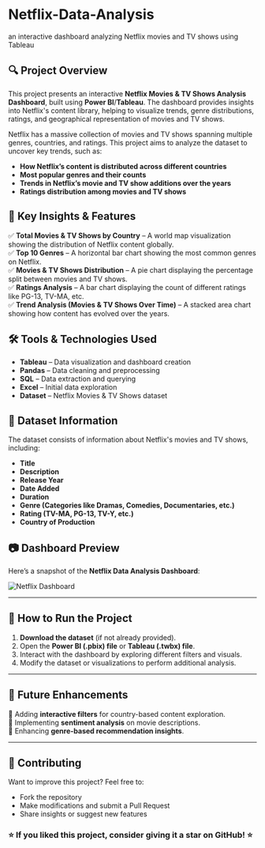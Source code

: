 # Netflix-Data-Analysis
an interactive dashboard analyzing Netflix movies and TV shows using Tableau

## 🔍 Project Overview  
This project presents an interactive **Netflix Movies & TV Shows Analysis Dashboard**, built using **Power BI**/**Tableau**. The dashboard provides insights into Netflix's content library, helping to visualize trends, genre distributions, ratings, and geographical representation of movies and TV shows.  

Netflix has a massive collection of movies and TV shows spanning multiple genres, countries, and ratings. This project aims to analyze the dataset to uncover key trends, such as:  
- **How Netflix’s content is distributed across different countries**  
- **Most popular genres and their counts**  
- **Trends in Netflix’s movie and TV show additions over the years**  
- **Ratings distribution among movies and TV shows**  

## 🎯 Key Insights & Features  
✅ **Total Movies & TV Shows by Country** – A world map visualization showing the distribution of Netflix content globally.  
✅ **Top 10 Genres** – A horizontal bar chart showing the most common genres on Netflix.  
✅ **Movies & TV Shows Distribution** – A pie chart displaying the percentage split between movies and TV shows.  
✅ **Ratings Analysis** – A bar chart displaying the count of different ratings like PG-13, TV-MA, etc.  
✅ **Trend Analysis (Movies & TV Shows Over Time)** – A stacked area chart showing how content has evolved over the years.  

## 🛠️ Tools & Technologies Used  
- **Tableau** – Data visualization and dashboard creation  
- **Pandas** – Data cleaning and preprocessing  
- **SQL** – Data extraction and querying  
- **Excel** – Initial data exploration  
- **Dataset** – Netflix Movies & TV Shows dataset  

## 📂 Dataset Information  
The dataset consists of information about Netflix's movies and TV shows, including:  
- **Title**  
- **Description**  
- **Release Year**  
- **Date Added**  
- **Duration**  
- **Genre (Categories like Dramas, Comedies, Documentaries, etc.)**  
- **Rating (TV-MA, PG-13, TV-Y, etc.)**  
- **Country of Production**  

## 📷 Dashboard Preview  
Here’s a snapshot of the **Netflix Data Analysis Dashboard**:  

![Netflix Dashboard]([Image-URL](https://github.com/Shivanimurukannaiah/Netflix-Data-Analysis/blob/main/Image%25204-3-25%2520at%252011.08%25E2%2580%25AFPM.jpeg))  

---

## 🚀 How to Run the Project  
1. **Download the dataset** (if not already provided).  
2. Open the **Power BI (.pbix) file** or **Tableau (.twbx) file**.  
3. Interact with the dashboard by exploring different filters and visuals.  
4. Modify the dataset or visualizations to perform additional analysis.  

---

## 📌 Future Enhancements  
🔹 Adding **interactive filters** for country-based content exploration.  
🔹 Implementing **sentiment analysis** on movie descriptions.  
🔹 Enhancing **genre-based recommendation insights**.  

---

## 🤝 Contributing  
Want to improve this project? Feel free to:  
- Fork the repository  
- Make modifications and submit a Pull Request  
- Share insights or suggest new features  



### ⭐ If you liked this project, consider giving it a **star** on GitHub! ⭐  
